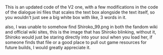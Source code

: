 This is an updated code of the V2 one, with a few modifications in the code of the dialogue ini files that scales the text box alongside the text itself, so you wouldn't just see a big white box with like, 3 words in it.

also, I was unable to somehow find Shiroko_99.png in both the fandom wiki and official wiki sites, this is the image that has Shiroko blinking, without it, Shiroko would just be staring directly into your soul when you load her, if someone finds that file or a good place to pull out game resources for future builds, I would greatly appreciate it.
